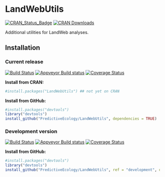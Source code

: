 # LandWebUtils

[![CRAN_Status_Badge](http://www.r-pkg.org/badges/version/LandWebUtils)](https://cran.r-project.org/package=LandWebUtils)
[![CRAN Downloads](http://cranlogs.r-pkg.org/badges/grand-total/LandWebUtils)](https://cran.r-project.org/package=LandWebUtils)

Additional utilities for LandWeb analyses.

## Installation

### Current release

[![Build Status](https://travis-ci.org/PredictiveEcology/LandWebUtils.svg?branch=master)](https://travis-ci.org/PredictiveEcology/LandWebUtils)
[![Appveyor Build status](https://ci.appveyor.com/api/projects/status/2fxqhgk6miv2fytd/branch/master?svg=true)](https://ci.appveyor.com/project/achubaty/LandWebUtils/branch/master)
[![Coverage Status](https://coveralls.io/repos/github/PredictiveEcology/LandWebUtils/badge.svg?branch=master)](https://coveralls.io/github/PredictiveEcology/LandWebUtils?branch=master)

**Install from CRAN:**

```r
#install.packages("LandWebUtils") ## not yet on CRAN
```

**Install from GitHub:**
    
```r
#install.packages("devtools")
library("devtools")
install_github("PredictiveEcology/LandWebUtils", dependencies = TRUE) 
```

### Development version

[![Build Status](https://travis-ci.org/PredictiveEcology/LandWebUtils.svg?branch=development)](https://travis-ci.org/PredictiveEcology/LandWebUtils)
[![Appveyor Build status](https://ci.appveyor.com/api/projects/status/2fxqhgk6miv2fytd/branch/development?svg=true)](https://ci.appveyor.com/project/achubaty/LandWebUtils/branch/development)
[![Coverage Status](https://coveralls.io/repos/github/PredictiveEcology/LandWebUtils/badge.svg?branch=development)](https://coveralls.io/github/PredictiveEcology/LandWebUtils?branch=development)

**Install from GitHub:**

```r
#install.packages("devtools")
library("devtools")
install_github("PredictiveEcology/LandWebUtils", ref = "development", dependencies = TRUE) 
```
